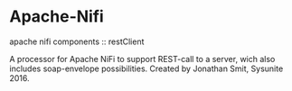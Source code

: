 # Apache-Nifi
apache nifi components :: restClient

A processor for Apache NiFi to support REST-call to a server, wich also includes soap-envelope possibilities.
Created by Jonathan Smit, Sysunite 2016.
